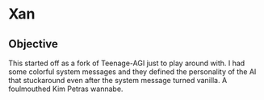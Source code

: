 # Xan

## Objective
This started off as a fork of Teenage-AGI just to play around with. I had some colorful system messages and they defined the personality of the AI that stuckaround even after the system message turned vanilla.
A foulmouthed Kim Petras wannabe.
